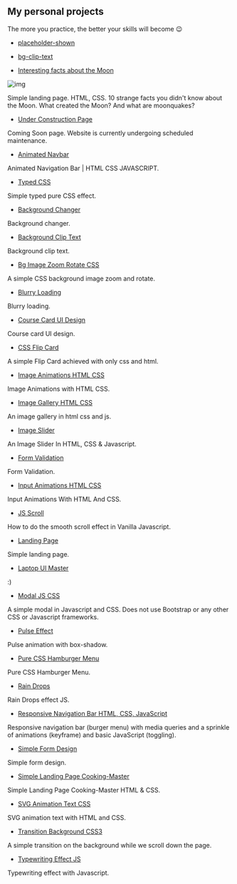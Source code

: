 ## My personal projects 
The more you practice, the better your skills will become 😉



- [placeholder-shown](https://rodionsibov.github.io/projects/placeholder-shown/index.html)
- [bg-clip-text](https://rodionsibov.github.io/projects/bg-clip-text/index.html)


- [Interesting facts about the Moon](https://rodionsibov.github.io/projects/facts-about-the-moon/index.html)

![img](https://rodionsibov.github.io/projects/facts-about-the-moon/image-preview-page-moon-project.png)


Simple landing page. HTML, CSS. 10 strange facts you didn't know about the Moon. What created the Moon? And what are moonquakes?


- [Under Construction Page](https://rodionsibov.github.io/projects/under-construction-page/index.html)

Coming Soon page. Website is currently undergoing scheduled maintenance.


- [Animated Navbar](https://rodionsibov.github.io/projects/animated-navbar/index.html)

Animated Navigation Bar | HTML CSS JAVASCRIPT.


- [Typed CSS](https://rodionsibov.github.io/projects/typed-css/index.html)

Simple typed pure CSS effect.


- [Background Changer](https://rodionsibov.github.io/projects/background-changer/index.html)

Background changer.


- [Background Clip Text](https://rodionsibov.github.io/projects/background-clip-text/index.html)

Background clip text.


- [Bg Image Zoom Rotate CSS](https://rodionsibov.github.io/projects/bg-image-zoom-rotate-css/index.html)

A simple CSS background image zoom and rotate.


- [Blurry Loading](https://rodionsibov.github.io/projects/blurry-loading/index.html)

Blurry loading.


- [Course Card UI Design](https://rodionsibov.github.io/projects/course-card-ui-design/index.html)

Course card UI design.


- [CSS Flip Card](https://rodionsibov.github.io/projects/css-flip-card/index.html)

A simple Flip Card achieved with only css and html.


- [Image Animations HTML CSS](https://rodionsibov.github.io/projects/image-animations-html-css/index.html)

Image Animations with HTML CSS.


- [Image Gallery HTML CSS](https://rodionsibov.github.io/projects/image-gallery-html-css/index.html)

An image gallery in html css and js.


- [Image Slider](https://rodionsibov.github.io/projects/image-slider/index.html)

An Image Slider In HTML, CSS & Javascript.


- [Form Validation](https://rodionsibov.github.io/projects/form-validation/index.html)

Form Validation.


- [Input Animations HTML CSS](https://rodionsibov.github.io/projects/input-animations-html-css/index.html)

Input Animations With HTML And CSS.


- [JS Scroll](https://rodionsibov.github.io/projects/js-scroll/index.html)

How to do the smooth scroll effect in Vanilla Javascript.


- [Landing Page](https://rodionsibov.github.io/projects/landing-page/index.html)

Simple landing page.


- [Laptop UI Master](https://rodionsibov.github.io/projects/laptop-ui-master/index.html)

:)

- [Modal JS CSS](https://rodionsibov.github.io/projects/modal-js-css/index.html)

A simple modal in Javascript and CSS. Does not use Bootstrap or any other CSS or Javascript frameworks.


- [Pulse Effect](https://rodionsibov.github.io/projects/pulse-effect/index.html)

Pulse animation with box-shadow.


- [Pure CSS Hamburger Menu](https://rodionsibov.github.io/projects/pure-css-hamburger-menu/index.html)

Pure CSS Hamburger Menu.

- [Rain Drops](https://rodionsibov.github.io/projects/rain-drops/index.html)

Rain Drops effect JS.


- [Responsive Navigation Bar HTML, CSS, JavaScript](https://rodionsibov.github.io/projects/responsive-navbar/index.html)

Responsive navigation bar (burger menu) with media queries and a sprinkle of animations (keyframe) and basic JavaScript (toggling).


- [Simple Form Design](https://rodionsibov.github.io/projects/simple-form-design/index.html)

Simple form design.


- [Simple Landing Page Cooking-Master](https://rodionsibov.github.io/projects/simple-landing-page-cooking-master/index.html)

Simple Landing Page Cooking-Master HTML & CSS.


- [SVG Animation Text CSS](https://rodionsibov.github.io/projects/svg-animation-text-css/index.html)

SVG animation text with HTML and CSS.


- [Transition Background CSS3](https://rodionsibov.github.io/projects/transition-background-css3/index.html)

A simple transition on the background while we scroll down the page.


- [Typewriting Effect JS](https://rodionsibov.github.io/projects/typewriting-effect-js/index.html)

Typewriting effect with Javascript.
